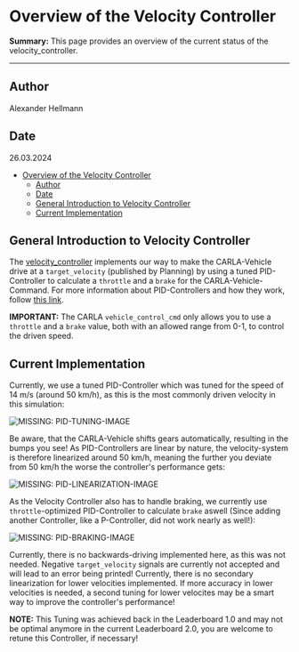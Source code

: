 # Overview of the Velocity Controller

**Summary:** This page provides an overview of the current status of the velocity_controller.

---

## Author

Alexander Hellmann

## Date

26.03.2024

<!-- TOC -->
- [Overview of the Velocity Controller](#overview-of-the-velocity-controller)
  - [Author](#author)
  - [Date](#date)
  - [General Introduction to Velocity Controller](#general-introduction-to-velocity-controller)
  - [Current Implementation](#current-implementation)
<!-- TOC -->

## General Introduction to Velocity Controller

The [velocity_controller](../../code/acting/src/acting/velocity_controller.py) implements our way to make the CARLA-Vehicle drive at a ```target_velocity``` (published by Planning) by using a tuned PID-Controller to calculate a ```throttle``` and a ```brake``` for the CARLA-Vehicle-Command.
For more information about PID-Controllers and how they work, follow [this link](https://en.wikipedia.org/wiki/Proportional%E2%80%93integral%E2%80%93derivative_controller).

**IMPORTANT:** The CARLA ```vehicle_control_cmd``` only allows you to use a ```throttle``` and a ```brake``` value, both with an allowed range from 0-1, to control the driven speed.

## Current Implementation

Currently, we use a tuned PID-Controller which was tuned for the speed of 14 m/s (around 50 km/h), as this is the most commonly driven velocity in this simulation:

![MISSING: PID-TUNING-IMAGE]()

Be aware, that the CARLA-Vehicle shifts gears automatically, resulting in the bumps you see!
As PID-Controllers are linear by nature, the velocity-system is therefore linearized around 50 km/h, meaning the further you deviate from 50 km/h the worse the controller's performance gets:

![MISSING: PID-LINEARIZATION-IMAGE]()

As the Velocity Controller also has to handle braking, we currently use ```throttle```-optimized PID-Controller to calculate ```brake``` aswell (Since adding another Controller, like a P-Controller, did not work nearly as well!):

![MISSING: PID-BRAKING-IMAGE]()

Currently, there is no backwards-driving implemented here, as this was not needed. Negative ```target_velocity``` signals are currently not accepted and will lead to an error being printed!
Currently, there is no secondary linearization for lower velocities implemented. If more accuracy in lower velocities is needed, a second tuning for lower velocites may be a smart way to improve the controller's performance!

**NOTE:** This Tuning was achieved back in the Leaderboard 1.0 and may not be optimal anymore in the current Leaderboard 2.0, you are welcome to retune this Controller, if necessary!
